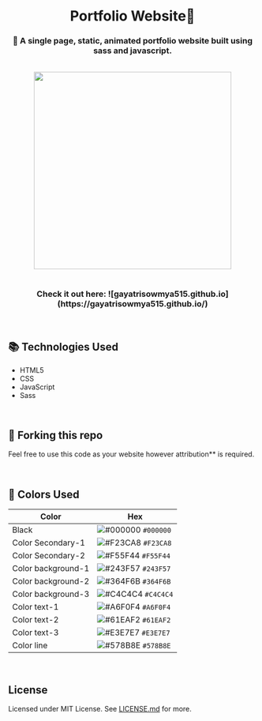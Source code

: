 <div align="center"><h1>Portfolio Website🌟</h1></div>

<div align="center"><h3>👩 A single page, static, animated portfolio website built using sass and javascript.</h3></div>
<br>
<div align="center"><img src="(https://drive.google.com/uc?export=view&id=1yfBiUC63h6Ue6QOKPvIdKuOzNLY9Pli5" height="400"/></div>
<br>
<div align="center"><h3>Check it out here: ![gayatrisowmya515.github.io](https://gayatrisowmya515.github.io/)</h3></div>

<br>

## 📚 Technologies Used
- HTML5
- CSS
- JavaScript
- Sass

<br>

## 🚨 Forking this repo

Feel free to use this code as your website however  attribution** is required.

<br>

## 🎨 Colors Used


| Color                 | Hex                                                                |
| --------------        | ------------------------------------------------------------------ |
| Black                 | ![#000000](https://via.placeholder.com/10/000000?text=+) `#000000` |
| Color Secondary-1     | ![#F23CA8](https://via.placeholder.com/10/f23ca8?text=+) `#F23CA8` |
| Color Secondary-2     | ![#F55F44](https://via.placeholder.com/10/f55f44?text=+) `#F55F44` 
| Color background-1    | ![#243F57](https://via.placeholder.com/10/243f57?text=+) `#243F57` |
| Color background-2    | ![#364F6B](https://via.placeholder.com/10/364f6b?text=+) `#364F6B` |
| Color background-3    | ![#C4C4C4](https://via.placeholder.com/10/c4c4c4?text=+) `#C4C4C4` |
| Color text-1          | ![#A6F0F4](https://via.placeholder.com/10/a6f0f4?text=+) `#A6F0F4` |
| Color text-2          | ![#61EAF2](https://via.placeholder.com/10/61eaf2?text=+) `#61EAF2` |
| Color text-3          | ![#E3E7E7](https://via.placeholder.com/10/e3e7e7?text=+) `#E3E7E7` |
| Color line            | ![#578B8E](https://via.placeholder.com/10/578b8e?text=+) `#578B8E` |

<br>

## License

Licensed under MIT License. See [LICENSE.md](LICENSE) for more.